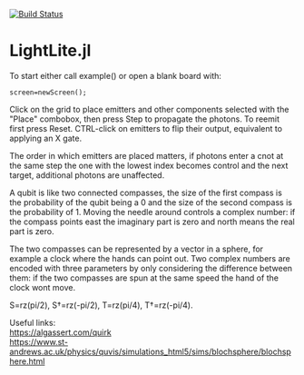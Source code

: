 [![Build Status](https://travis-ci.org/jhlq/LightLite.jl.svg?branch=master)](https://travis-ci.org/jhlq/LightLite.jl)

# LightLite.jl
To start either call example() or open a blank board with:
```
screen=newScreen();
```

Click on the grid to place emitters and other components selected with the "Place" combobox, then press Step to propagate the photons. To reemit first press Reset. CTRL-click on emitters to flip their output, equivalent to applying an X gate.

The order in which emitters are placed matters, if photons enter a cnot at the same step the one with the lowest index becomes control and the next target, additional photons are unaffected.

A qubit is like two connected compasses, the size of the first compass is the probability of the qubit being a 0 and the size of the second compass is the probability of 1. Moving the needle around controls a complex number: if the compass points east the imaginary part is zero and north means the real part is zero.

The two compasses can be represented by a vector in a sphere, for example a clock where the hands can point out. Two complex numbers are encoded with three parameters by only considering the difference between them: if the two compasses are spun at the same speed the hand of the clock wont move.

S=rz(pi/2), S†=rz(-pi/2), T=rz(pi/4), T†=rz(-pi/4).

Useful links:  
https://algassert.com/quirk  
https://www.st-andrews.ac.uk/physics/quvis/simulations_html5/sims/blochsphere/blochsphere.html

